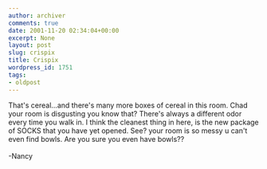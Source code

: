 ```yaml
---
author: archiver
comments: true
date: 2001-11-20 02:34:04+00:00
excerpt: None
layout: post
slug: crispix
title: Crispix
wordpress_id: 1751
tags:
- oldpost
---
```


That's cereal...and there's many more boxes of cereal in this room. Chad your room is disgusting you know that? There's always a different odor every time you walk in. I think the cleanest thing in here, is the new package of SOCKS that you have yet opened.  See? your room is so messy u can't even find bowls. Are you sure you even have bowls??<br /><br />-Nancy